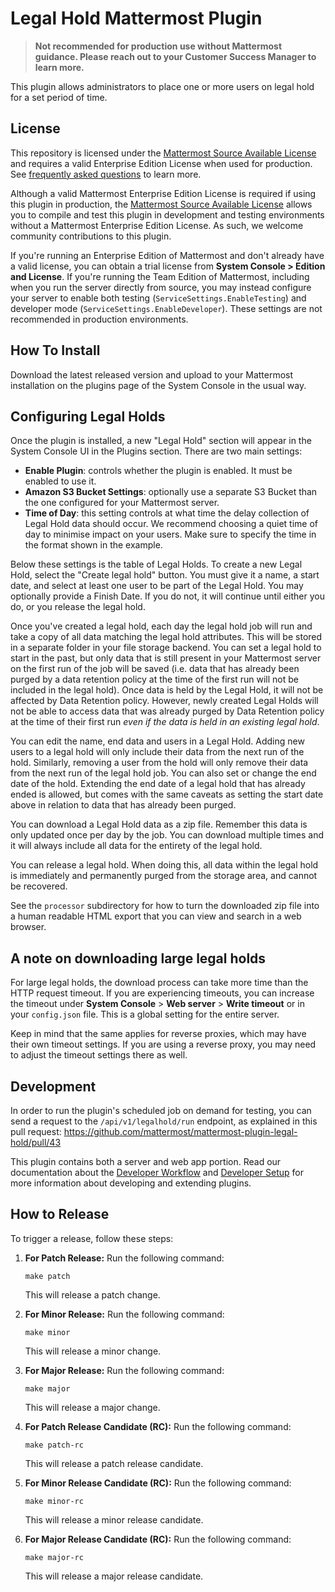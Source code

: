 # Legal Hold Mattermost Plugin

> **Not recommended for production use without Mattermost guidance. Please reach out to your Customer Success Manager to learn more.**

This plugin allows administrators to place one or more users on legal hold for a set period of time.

## License

This repository is licensed under the [Mattermost Source Available License](LICENSE) and requires a valid Enterprise Edition License when used for production. See [frequently asked questions](https://docs.mattermost.com/overview/faq.html#mattermost-source-available-license) to learn more.

Although a valid Mattermost Enterprise Edition License is required if using this plugin in production, the [Mattermost Source Available License](LICENSE) allows you to compile and test this plugin in development and testing environments without a Mattermost Enterprise Edition License. As such, we welcome community contributions to this plugin.

If you're running an Enterprise Edition of Mattermost and don't already have a valid license, you can obtain a trial license from **System Console > Edition and License**. If you're running the Team Edition of Mattermost, including when you run the server directly from source, you may instead configure your server to enable both testing (`ServiceSettings.EnableTesting`) and developer mode (`ServiceSettings.EnableDeveloper`). These settings are not recommended in production environments.

## How To Install

Download the latest released version and upload to your Mattermost installation on the plugins page
of the System Console in the usual way.

## Configuring Legal Holds

Once the plugin is installed, a new "Legal Hold" section will appear in the System Console UI
in the Plugins section. There are two main settings:

* **Enable Plugin**: controls whether the plugin is enabled. It must be enabled to use it.
* **Amazon S3 Bucket Settings**: optionally use a separate S3 Bucket than the one configured for your Mattermost server.
* **Time of Day**: this setting controls at what time the delay collection of Legal Hold data
  should occur. We recommend choosing a quiet time of day to minimise impact on your users. Make
  sure to specify the time in the format shown in the example.

Below these settings is the table of Legal Holds. To create a new Legal Hold, select the
"Create legal hold" button. You must give it a name, a start date, and select at least one
user to be part of the Legal Hold. You may optionally provide a Finish Date. If you do not,
it will continue until either you do, or you release the legal hold.

Once you've created a legal hold, each day the legal hold job will run and take a copy of all
data matching the legal hold attributes. This will be stored in a separate folder in your file
storage backend. You can set a legal hold to start in the past, but only data that is still
present in your Mattermost server on the first run of the job will be saved (i.e. data that has
already been purged by a data retention policy at the time of the first run will not be included
in the legal hold). Once data is held by the Legal Hold, it will not be affected by Data Retention
policy. However, newly created Legal Holds will not be able to access data that was already purged
by Data Retention policy at the time of their first run _even if the data is held in an existing
legal hold_.

You can edit the name, end data and users in a Legal Hold. Adding new users to a legal hold will only
include their data from the next run of the hold. Similarly, removing a user from the hold will
only remove their data from the next run of the legal hold job. You can also set or change the end
date of the hold. Extending the end date of a legal hold that has already ended is allowed, but comes
with the same caveats as setting the start date above in relation to data that has already been purged.

You can download a Legal Hold data as a zip file. Remember this data is only updated once per day
by the job. You can download multiple times and it will always include all data for the entirety of
the legal hold.

You can release a legal hold. When doing this, all data within the legal hold is immediately and
permanently purged from the storage area, and cannot be recovered.

See the `processor` subdirectory for how to turn the downloaded zip file into a human readable HTML
export that you can view and search in a web browser.

## A note on downloading large legal holds

For large legal holds, the download process can take more time than the HTTP request timeout. If you are experiencing timeouts, you can increase the timeout under **System Console** > **Web server** > **Write timeout** or in your `config.json` file. This is a global setting for the entire server.

Keep in mind that the same applies for reverse proxies, which may have their own timeout settings. If you are using a reverse proxy, you may need to adjust the timeout settings there as well.

## Development

In order to run the plugin's scheduled job on demand for testing, you can send a request to the `/api/v1/legalhold/run` endpoint, as explained in this pull request: https://github.com/mattermost/mattermost-plugin-legal-hold/pull/43

This plugin contains both a server and web app portion. Read our documentation about the [Developer Workflow](https://developers.mattermost.com/integrate/plugins/developer-workflow/) and [Developer Setup](https://developers.mattermost.com/integrate/plugins/developer-setup/) for more information about developing and extending plugins.

## How to Release

To trigger a release, follow these steps:

1. **For Patch Release:** Run the following command:
    ```
    make patch
    ```
   This will release a patch change.

2. **For Minor Release:** Run the following command:
    ```
    make minor
    ```
   This will release a minor change.

3. **For Major Release:** Run the following command:
    ```
    make major
    ```
   This will release a major change.

4. **For Patch Release Candidate (RC):** Run the following command:
    ```
    make patch-rc
    ```
   This will release a patch release candidate.

5. **For Minor Release Candidate (RC):** Run the following command:
    ```
    make minor-rc
    ```
   This will release a minor release candidate.

6. **For Major Release Candidate (RC):** Run the following command:
    ```
    make major-rc
    ```
   This will release a major release candidate.
